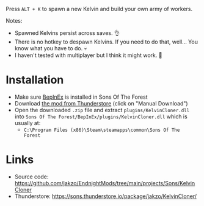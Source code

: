 Press `ALT + K` to spawn a new Kelvin and build your own army of workers.

Notes:

- Spawned Kelvins persist across saves. 👌
- There is no hotkey to despawn Kelvins. If you need to do that, well... You know what you have to do. 💀
- I haven't tested with multiplayer but I think it might work. 🤷

# Installation

- Make sure [BepInEx](https://thunderstore.io/c/sons-of-the-forest/p/BepInEx/BepInExPack_IL2CPP/) is installed in Sons Of The Forest
- Download [the mod from Thunderstore](https://sons.thunderstore.io/package/jakzo/KelvinCloner/) (click on "Manual Download")
- Open the downloaded `.zip` file and extract `plugins/KelvinCloner.dll` into `Sons Of The Forest/BepInEx/plugins/KelvinCloner.dll` which is usually at:
  - `C:\Program Files (x86)\Steam\steamapps\common\Sons Of The Forest`

# Links

- Source code: https://github.com/jakzo/EndnightMods/tree/main/projects/Sons/KelvinCloner
- Thunderstore: https://sons.thunderstore.io/package/jakzo/KelvinCloner/
